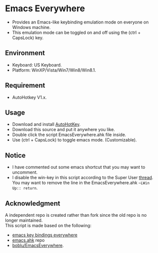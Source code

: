 ﻿# Emacs Everywhere
* Provides an Emacs-like keybinding emulation mode on everyone on Windows machine.
* This emulation mode can be toggled on and off using the (ctrl + CapsLock) key.

## Environment
* Keyboard: US Keyboard.
* Platform: WinXP/Vista/Win7/Win8/Win8.1.

## Requirement
* AutoHotkey V1.x.

## Usage
* Download and install [AutoHotKey](http://www.autohotkey.com).
* Download this source and put it anywhere you like.
* Double click the script EmacsEverywhere.ahk file inside.
* Use (ctrl + CapsLock) to toggle emacs mode. (Customizable).

## Notice
* I have commented out some emacs shortcut that you may want to uncomment. 
* I disable the win-key in this script according to the Super User [thread](http://superuser.com/questions/151304/prevent-windows-key-from-opening-start-menu-in-windows-7). You may want to remove the line in the EmacsEverywhere.ahk `~LWin Up:: return`.


## Acknowledgment
A independent repo is created rather than fork since the old repo is no longer maintained.  
This script is made based on the following:
* [emacs key bindings everywhere](http://www.davesquared.net/2008/02/emacs-key-bindings-everywhere.html)
* [emacs.ahk](https://github.com/usi3/emacs.ahk) repo
* [boblu/EmacsEverywhere](https://github.com/boblu/EmacsEverywhere).
